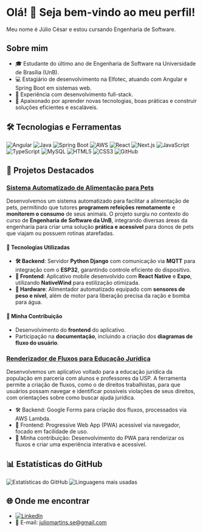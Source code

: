 # Olá! 👋 Seja bem-vindo ao meu perfil!

Meu nome é Júlio César e estou cursando Engenharia de Software.

## Sobre mim
- 🎓 Estudante do último ano de Engenharia de Software na Universidade de Brasília (UnB).
- 💻 Estagiário de desenvolvimento na Elfotec, atuando com Angular e Spring Boot em sistemas web.
- 🔁 Experiência com desenvolvimento full-stack.
- 🚀 Apaixonado por aprender novas tecnologias, boas práticas e construir soluções eficientes e escaláveis.

## 🛠️ Tecnologias e Ferramentas
![Angular](https://img.shields.io/badge/Angular-DD0031?style=for-the-badge&logo=angular&logoColor=white)
![Java](https://img.shields.io/badge/Java-ED8B00?style=for-the-badge&logo=openjdk&logoColor=white)
![Spring Boot](https://img.shields.io/badge/Spring_Boot-6DB33F?style=for-the-badge&logo=spring-boot&logoColor=white)
![AWS](https://img.shields.io/badge/AWS-232F3E?style=for-the-badge&logo=amazon-aws&logoColor=white)
![React](https://img.shields.io/badge/React-20232A?style=for-the-badge&logo=react&logoColor=61DAFB)
![Next.js](https://img.shields.io/badge/Next.js-000000?style=for-the-badge&logo=next.js&logoColor=white)
![JavaScript](https://img.shields.io/badge/JavaScript-F7DF1E?style=for-the-badge&logo=javascript&logoColor=black)
![TypeScript](https://img.shields.io/badge/TypeScript-3178C6?style=for-the-badge&logo=typescript&logoColor=white)
![MySQL](https://img.shields.io/badge/MySQL-4479A1?style=for-the-badge&logo=mysql&logoColor=white)
![HTML5](https://img.shields.io/badge/HTML5-E34F26?style=for-the-badge&logo=html5&logoColor=white)
![CSS3](https://img.shields.io/badge/CSS3-1572B6?style=for-the-badge&logo=css3&logoColor=white)
![GitHub](https://img.shields.io/badge/GitHub-181717?style=for-the-badge&logo=github&logoColor=white)

## 🚀 Projetos Destacados
### [Sistema Automatizado de Alimentação para Pets](https://gitlab.com/unb-esw/fga-pi2/semestre-2024-3/squad08)  

Desenvolvemos um sistema automatizado para facilitar a alimentação de pets, permitindo que tutores **programem refeições remotamente** e **monitorem o consumo** de seus animais. O projeto surgiu no contexto do curso de **Engenharia de Software da UnB**, integrando diversas áreas da engenharia para criar uma solução **prática e acessível** para donos de pets que viajam ou possuem rotinas atarefadas.  

#### 🔧 Tecnologias Utilizadas  

- **🛠 Backend**: Servidor **Python Django** com comunicação via **MQTT** para integração com o **ESP32**, garantindo controle eficiente do dispositivo.  
- **📱 Frontend**: Aplicativo mobile desenvolvido com **React Native** e **Expo**, utilizando **NativeWind** para estilização otimizada.  
- **📡 Hardware**: Alimentador automatizado equipado com **sensores de peso e nível**, além de motor para liberação precisa da ração e bomba para água.  

#### 🎯 Minha Contribuição  

- Desenvolvimento do **frontend** do aplicativo.  
- Participação na **documentação**, incluindo a criação dos **diagramas de fluxo do usuário**.  

### [Renderizador de Fluxos para Educação Jurídica](https://github.com/Julio-eng/TCC-2024-1-Renderizador-de-Fluxos)
Desenvolvemos um aplicativo voltado para a educação jurídica da população em parceria com alunos e professores da USP. A ferramenta permite a criação de fluxos, como o de direitos trabalhistas, para que usuários possam navegar e identificar possíveis violações de seus direitos, com orientações sobre como buscar ajuda jurídica.
- 🛠️ Backend: Google Forms para criação dos fluxos, processados via AWS Lambda.
- 📱 Frontend: Progressive Web App (PWA) acessível via navegador, focado em facilidade de uso.
- 🎯 Minha contribuição: Desenvolvimento do PWA para renderizar os fluxos e criar uma experiência interativa e acessível.

## 📊 Estatísticas do GitHub
![Estatísticas do GitHub](https://github-readme-stats.vercel.app/api?username=Julio-eng&show_icons=true&theme=radical)
![Linguagens mais usadas](https://github-readme-stats.vercel.app/api/top-langs/?username=Julio-eng&layout=compact&theme=radical)

## 🌐 Onde me encontrar
- [![LinkedIn](https://img.shields.io/badge/LinkedIn-0077B5?style=for-the-badge&logo=linkedin&logoColor=white)](https://www.linkedin.com/in/juliomartinsf/)
- 📧 E-mail: juliomartins.se@gmail.com
